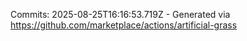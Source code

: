 Commits: 2025-08-25T16:16:53.719Z - Generated via https://github.com/marketplace/actions/artificial-grass
<br>
